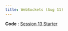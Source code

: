 ```yaml
---
title: WebSockets (Aug 11)
---
```


**Code**
: [Session 13 Starter](https://github.com/Alikrema/simple-chat-app/tree/starter)
